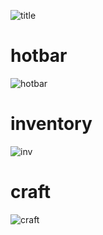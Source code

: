 ![title](https://user-images.githubusercontent.com/86705400/147933809-0a95246f-53e7-40ef-a470-7082ec69000e.png)

# hotbar
![hotbar](https://user-images.githubusercontent.com/86705400/147934174-a5fdeac0-dcb1-4a37-bdbd-2e58b8322803.png)
# inventory
![inv](https://user-images.githubusercontent.com/86705400/147934222-f3c65103-750a-463b-8ea8-6c29178969f4.png)
# craft
![craft](https://user-images.githubusercontent.com/86705400/147934229-0c50d8c1-232e-4788-857c-18a732c1fc16.png)
